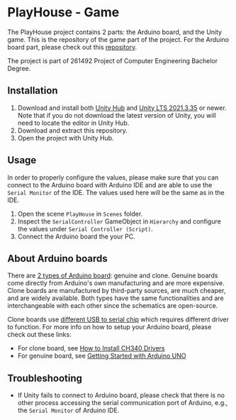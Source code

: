 # PlayHouse - Game

The PlayHouse project contains 2 parts: the Arduino board, and the Unity game. This is the repository of the game part of the project. For the Arduino board part, please check out this [repository]().

The project is part of 261492 Project of Computer Engineering Bachelor Degree.

## Installation

1. Download and install both [Unity Hub](https://unity.com/download) and [Unity LTS 2021.3.35](https://unity.com/releases/editor/archive) or newer. Note that if you do not download the latest version of Unity, you will need to locate the editor in Unity Hub.
2. Download and extract this repository.
3. Open the project with Unity Hub.

## Usage

In order to properly configure the values, please make sure that you can connect to the Arduino board with Arduino IDE and are able to use the `Serial Monitor` of the IDE. The values used here will be the same as in the IDE.

1. Open the scene `PlayHouse` in `Scenes` folder.
2. Inspect the `SerialController` GameObject in `Hierarchy` and configure the values under `Serial Controller (Script)`.
3. Connect the Arduino board the your PC.

## About Arduino boards

There are [2 types of Arduino board](https://youtu.be/874COriDXcM?si=JfXqSHITAwyQpiT1): genuine and clone. Genuine boards come directly from Arduino's own manufacturing and are more expensive. Clone boards are manufactured by third-party sources, are much cheaper, and are widely available. Both types have the same functionalities and are interchangeable with each other since the schematics are open-source.

Clone boards use [different USB to serial chip](https://cdn.sparkfun.com/datasheets/Dev/Arduino/Other/CH340DS1.PDF) which requires different driver to function. For more info on how to setup your Arduino board, please check out these links:

- For clone board, see [How to Install CH340 Drivers](https://learn.sparkfun.com/tutorials/how-to-install-ch340-drivers/all)
- For genuine board, see [Getting Started with Arduino UNO](https://www.arduino.cc/en/Guide/ArduinoUno)

## Troubleshooting

- If Unity fails to connect to Arduino board, please check that there is no other process accessing the serial communication port of Arduino, e.g., the `Serial Monitor` of Arduino IDE.
